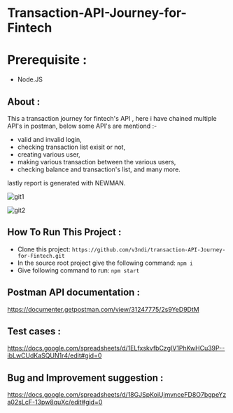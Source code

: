 # Transaction-API-Journey-for-Fintech 

# Prerequisite :
- Node.JS

## About :
This a transaction journey for fintech's API , here i have chained multiple API's in postman, below some API's are mentiond :-
* valid and invalid login,
* checking transaction list exisit or not,
* creating various user,
* making various transaction between the various users,
* checking balance and transaction's list, and many more.

lastly report is generated with NEWMAN.


![git1](https://github.com/v3ndi/transaction-API-Journey-for-Fintech/assets/83697980/03d26f47-af4d-43be-bd78-3a73d58c9be9)

![git2](https://github.com/v3ndi/transaction-API-Journey-for-Fintech/assets/83697980/258e0f15-16ab-42d0-b6b4-a9c564387202)





## How To Run This Project :
- Clone this project: ```https://github.com/v3ndi/transaction-API-Journey-for-Fintech.git```
- In the source root project give the following command: ```npm i```
- Give following command to run: ```npm start```

## Postman API documentation :
https://documenter.getpostman.com/view/31247775/2s9YeD9DtM

## Test cases :
https://docs.google.com/spreadsheets/d/1ELfxskvfbCzgIV1PhKwHCu39P--ibLwCUdKaSQUN1r4/edit#gid=0

## Bug and Improvement suggestion :
https://docs.google.com/spreadsheets/d/18GJSpKoiUjmvnceFD8O7bgpeYza02sLcF-13pw8quXc/edit#gid=0
